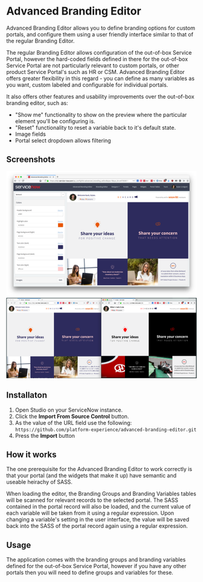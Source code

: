 Advanced Branding Editor
==================
Advanced Branding Editor allows you to define branding options for custom portals, and configure them using a user friendly interface similar to that of the regular Branding Editor.

The regular Branding Editor allows configuration of the out-of-box Service Portal, however the hard-coded fields defined in there for the out-of-box Service Portal are not particularly relevant to custom portals, or other product Service Portal's such as HR or CSM. Advanced Branding Editor offers greater flexibility in this regard - you can define as many variables as you want, custom labeled and configurable for individual portals.

It also offers other features and usability improvements over the out-of-box branding editor, such as:

- "Show me" functionality to show on the preview where the particular element you'll be configuring is.
- "Reset" functionality to reset a variable back to it's default state.
- Image fields
- Portal select dropdown allows filtering

Screenshots
-------------------

<img src="screenshot.png">

<img src="abe.png">

Installaton
-------------------
1. Open Studio on your ServiceNow instance.
2. Click the **Import From Source Control** button.
3. As the value of the URL field use the following:
	`https://github.com/platform-experience/advanced-branding-editor.git`
4. Press the **Import** button

How it works
-------------------
The one prerequisite for the Advanced Branding Editor to work correctly is that your portal (and the widgets that make it up) have semantic and useable heirachy of SASS.

When loading the editor, the Branding Groups and Branding Variables tables will be scanned for relevant records to the selected portal. The SASS contained in the portal record will also be loaded, and the current value of each variable will be taken from it using a regular expression. Upon changing a variable's setting in the user interface, the value will be saved back into the SASS of the portal record again using a regular expression.

Usage
-------------------
The application comes with the branding groups and branding variables defined for the out-of-box Service Portal, however if you have any other portals then you will need to define groups and variables for these.

